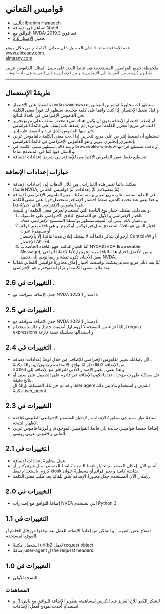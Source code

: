# قواميس المَعاني #

*	تأليف: Ibrahim Hamadeh
*	ساهمَ في الإضافة: Abdel
*	التوافُق مع NVDA: 2019.3 فما فوق.
*	تحميل [الإصدار 2.6][1]

هذه الإضافة تساعدك على الحصول على معاني الكلمات, من خلال موقع www.almaany.com.  
[almaany.com](https://www.almaany.com/en/dict/ar-en/).

ملحوظة: جميع القواميس المستخدمة هي ثنائيةْ اللغة, على سبيل المثال, القاموس عربي إنجليزي يُترجم من العربية إلى الإنجلييزية و من الإنجلييزية إلى العربية في ذات الوقت.

***

## طريقةْ الإستعمال 

*	بالضغط على الإختصار nvda+windows+d, ستظهر لك محاورةْ قواميس المَعاني  
و قَبلَ ضغط الإختصار, إذا كنتَ واقفا على كلمة محددة, سيظهر لك فوراً معنى الكلمة في القاموس الإفتراضي في نافذةْ النتائج.  
*	أو إضغط اختصار الإضافة بدون أن يكون هناك شيء محدد, ستقف على مربع تحرير  
اكتب في مربع التحرير الكلمة التي تريد, ثم إضغط تاب لِتقِف على قائمةْ القواميس إختر منها القاموس الذي تريد و اضغط عليه إنتر.  
*	تستطيع أن تضغط إنتر من على مربع التحرير, إذا أردت معنى الكلمة بالقاموس عربي إنجليزي, إنجليزي عربي و هو القاموس الإفتراضي في قائمةْ القواميس.  
*	و بعد ذاك, سيظهر معنى الكلمة في browseable window أو نافذة تستطيع قراءتها و التنقل فيها كما في المتصفح تماما.  
*	تستطيع طبعا, تغيير القاموس الإفتراضي للإضافة, مِن شريط إعدادات الإضافة .  

## خيارات إعدادات الإضافة ##

*	يمكنك دائما تغيير هذه الخيارات , مِن خلال الذهاب إلى إعدادات الإضافة  
(قائمةْ NVDA, ثُمَّ تفضيلات, ثُمَّ إعدادات, ثُمَّ قواميس المَعاني)  
*	في البداية, ستقف على مربع تغيير, و منه يمكنك تغيير القاموس الإفتراضي للإضافة.  
و هذا يعني عند تحديد كلمة,و ضغط اختصار الإضافة, ستحصل فورا على معنى الكلمة في القاموس الإفتراضي الذي اخترتُهُ هذا.  
و بعد ذلك, يمكنك اختيار نوع النافذة التي تُستخدم لعرض معنى الكلمة أو النتيجة.  
	1.	الخيار الإفتراضي و الأول, هو المتصفح العادي الإفتراضي على حاسوبك.  
و باختيار ذلك, يعني أن النتيجة ستظهر بواسطةْ المتصفح الإفتراضي عندك.  
	2.	الخيار الثاني هو نافذةْ المتصفح, مثل فيرفوكس أو كروم, و هي نافذة بغير قوائم أو مسطرةْ عنوان.  
أرجو أن تتذكر دائما أنه لا يمكنك إغلاق هذه النافذةْ إلَّا بالإختصار Control+W أو الإختصار Alt+F4.  
	3.	أما الخيار الثالث, فهو النافذة الخاصة بِ NVDA(NVDA Browseable Message), و مِن الأفضل اختيار هذه النافذة بعد تجربتها, لأننا لاحظنا أنها في بعض الأحيان تكون ثقيلة و ربما تؤدي إلى تجميد NVDA.  
*	ثُمَّ بعد ذلك, مربع تحديد, يمكنك بواسطته اختيار إغلاق محاورةْ قواميس المَعاني تلقائيا بعد طلب معنى الكلمة أو تركها مفتوحة, و هو الإفتراضي.  

## التغييرات في 2.6 .

*	جعل الإضافة متوافقة مع NVDA الإصدار 2023.1.

## التغييرات في 2.5 .

*	جعل الإضافة متوافقة مع NVDA الإصدار 2022.1.
*	إزالةْ أجزاء مِن الصفحة لا لُزوم لها, أُضيفت حديثا, و ذلك باستخدام  regular expressions و استبدالها بسلسلة نصية فارغة.

## التغييرات في 2.4 .

*	الآن بإمكانك تغيير القاموس الإفتراضي للإضافة, مِن خلال لوحةْ إعدادات الإضافة.  
إزالةْ توافق الإضافة مع بايثون2,و إزالةْ مكتبةْ urllib2 مِن الإضافة.  
و هذا يعني , تغيير الإصدار الأدنى للتوافق مع الإضافة إلى 2019.3.  
*	حل مشكلة ظهرت مؤخرا، عندما تكون الإضافة غير قادرة على الحصول على معنى أو نتائج دقيقة.  
و قد تم حل تلك المشكلة بإزالةْ ال user agent القديم, و استخدام بدلا مِن ذلك مكتبةْ user_agent.  

## التغييرات في 2.3 ##

*	إضافةْ خيار جديد في محاورةْ الإعدادات, لإختيار المتصفح الإفتراضي الطبيعي كَنافذة لإظهار النتيجة.  
*	إضافةْ خمسةْ قواميس جديدة إلى قائمةْ القواميس الموجودة, و أبرزها قاموس عربي ألماني و قاموس عربي روسي.  

## التغييرات في 2.1 ##

*	عمل محاورةْ إعدادات للإضافة  
*	أصبح الآن بإمكان المستخدم اختيار نافذةْ النتيجة كَنافذةْ المتصفح, مثل فيرفوكس أو كروم, باستخدام نمط kiosk شاشة كاملة و بغير قوائم أو مسطرةْ عنوان.  
*	بإمكان الآن المستخدم جعل محاورةْ الإضافة تُغلق تلقائيا بعد طلب معنى الكلمة.  

## التغييرات في 2.0 ##

*	إضافةُ التوافق مع إصدارات NVDA التي تستخدم Python 3.

## التغييرات في 1.1 ##

إصلاح بعض العيوب , و التمكن من إعادةْ الإضافة للعمل بعد توقفها من قِبَل الخادم أو الموقع المستخدم.  

*	استعمال مكتبةْ  urllib2 لعمل request object  
*	إضافةْ user-agent لِ the request headers.  

## التغييرات في  1.0 ##

*	النسخة الأولى.

### المساهمات ###

*	الشكر الكبير للأخ العزيز عبد الكريم, لمساهمته بتطوير الإضافة للتوافق مع بايثون3, و استخدام أحدث نموذج لعمل الإضافات.  

[1]: https://github.com/ibrahim-h/dictionariesAlmaany/releases/download/2.6/DictionariesAlmaany-2.6.nvda-addon
